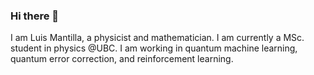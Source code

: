 ### Hi there 👋

I am Luis Mantilla, a physicist and mathematician. I am currently a MSc. student in physics @UBC. I am working in quantum machine learning, quantum error correction, and reinforcement learning. 


<!--
![BestQuark's GitHub stats](https://github-readme-stats.vercel.app/api?username=BestQuark&count_private=true&show_icons=true&theme=github_dark&hide=stars)

**BestQuark/BestQuark** is a ✨ _special_ ✨ repository because its `README.md` (this file) appears on your GitHub profile.

Here are some ideas to get you started:

- 🔭 I’m currently working on ...
- 🌱 I’m currently learning ...
- 👯 I’m looking to collaborate on ...
- 🤔 I’m looking for help with ...
- 💬 Ask me about ...
- 📫 How to reach me: ...
- 😄 Pronouns: ...
- ⚡ Fun fact: ...
-->
